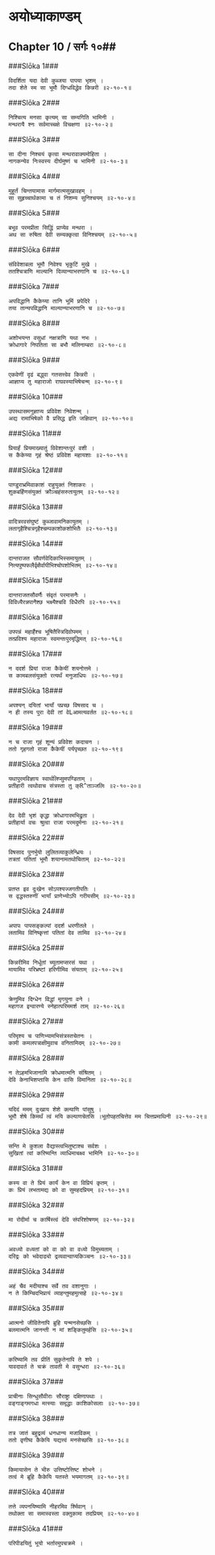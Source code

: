 अयोध्याकाण्डम्
===============================


## Chapter 10  / सर्गः १०##


###Slōka 1###


    विदर्शिता यदा देवी कुब्जया पापया भृशम् ।
    तदा शेते स्म सा भूमौ दिग्धविद्धेव किन्नरी ॥२-१०-१॥


###Slōka 2###


    निश्चित्य मनसा कृत्यम् सा सम्यगिति भामिनी ।
    मन्थरायै श्नः सर्वमाच्चक्षे विचक्षणा ॥२-१०-२॥


###Slōka 3###


    सा दीना निश्चयं कृत्वा मन्थरावाक्यमोहिता ।
    नागकन्येव निःस्वस्य दीर्घमुष्णं च भामिनी ॥२-१०-३॥


###Slōka 4###


    मुहूर्तं चिन्तयामास मार्गमात्मसुखावहम् ।
    सा सुहृच्चार्थकामा च तं निशम्य सुनिश्चयम् ॥२-१०-४॥


###Slōka 5###


    बभूव परमप्रीता सिद्धिं प्राप्येव मन्थरा ।
    अथ सा रुषिता देवी सम्यक्कृत्वा विनिश्चयम् ॥२-१०-५॥


###Slōka 6###


    संविवेशाबला भूमौ निवेश्य भृकुटिं मुखे ।
    ततश्चित्राणि माल्यानि दिव्यान्याभरणानि च ॥२-१०-६॥


###Slōka 7###


    अपविद्धानि कैकेय्या तानि भूमिं प्रपेदिरे ।
    तया तान्यपविद्धानि माल्यान्याभरणानि च ॥२-१०-७॥


###Slōka 8###


    अशोभयन्त वसुधां नक्षत्राणि यथा नभः ।
    क्रोधागारे निपतिता सा बभौ मलिनाम्बरा ॥२-१०-८॥


###Slōka 9###


    एकवेणीं दृढं बद्ध्वा गतसत्त्वेव किन्नरी ।
    आज्ञाप्य तु महाराजो राघवस्याभिषेचन्म् ॥२-१०-९॥


###Slōka 10###


    उपस्थासमनुज्ञाप्य प्रविवेश निवेशन्म् ।
    अद्य रामाभिषेको वै प्रसिद्ध इति जज्ञिवान् ॥२-१०-१०॥


###Slōka 11###


    प्रियार्हं प्रियमाख्यातुं विवेशान्तःपुरं वशी ।
    स कैकेय्या गृहं श्रेष्ठं प्रविवेश महायशाः ॥२-१०-११॥


###Slōka 12###


    पाण्डुराभ्रमिवाकाशं राहुयुक्तं निशाकरः ।
    शुकबर्हिणसंयुक्तं क्रौञ्चहंसरुतायुतम् ॥२-१०-१२॥


###Slōka 13###


    वादित्ररवसंघुष्टं कुब्जावामनिकायुतम् ।
    लतागृहैश्चित्रगृहैश्चम्पकाशोकशोभितैः ॥२-१०-१३॥


###Slōka 14###


    दान्तराजत सौवर्णवेदिकाभिस्समायुतम् ।
    नित्यपुष्पफलैर्वृक्षैर्वापीभिश्चोपशोभितम् ॥२-१०-१४॥


###Slōka 15###


    दान्तराजतसौवर्णैः संवृतं परमासनैः ।
    विविध्यैरन्नपानैश्छ भक्ष्यैश्चवि विधैरपि ॥२-१०-१५॥


###Slōka 16###


    उपपन्नं महार्हैश्च भूषितैस्त्रिदिवोपमम् ।
    तत्प्रविश्य महाराजः स्वमन्तःपुरमृद्धिमत् ॥२-१०-१६॥


###Slōka 17###


    न ददर्श प्रियां राजा कैकेयीं शयनोत्तमे ।
    स कामबलसंयुक्तो रत्यर्थं मनुजाधिपः ॥२-१०-१७॥


###Slōka 18###


    अपश्यन् दयितां भार्यां पप्रच्छ विषसाद च ।
    न ही तस्य पुरा देवी तां वेLआमत्यवर्तत ॥२-१०-१८॥


###Slōka 19###


    न च राजा गृहं शून्यं प्रविवेश कदाचन ।
    ततो गृहगतो राजा कैकेयीं पर्यपृच्छत ॥२-१०-१९॥


###Slōka 20###


    यथापुरमविज्ञाय स्वार्थलिप्सुमपण्डिताम् ।
    प्रतीहारी त्वथोवाच संत्रस्ता तु क्R^ताञ्जलिः ॥२-१०-२०॥


###Slōka 21###


    देव देवी भृशं कृद्धा क्रोधागारमभिद्रुता ।
    प्रतीहार्या वचः श्रुत्वा राजा परमदुर्मनाः ॥२-१०-२१॥


###Slōka 22###


    विषसाद पुनर्भुयो लुलितव्याकुलेन्ध्रियः ।
    तत्रतां पतितां भूमौ शयानामतथोचिताम् ॥२-१०-२२॥


###Slōka 23###


    प्रतप्त इव दुःखेन सोऽपश्यज्जगतीपतिः ।
    स वृद्धस्तरुणीं भार्यां प्राणेभ्योऽपि गरीयसीम् ॥२-१०-२३॥


###Slōka 24###


    अपापः पापसङ्कल्पां ददर्श धरणीतले ।
    लतामिव विनिष्कृत्तां पतितां देव तामिव ॥२-१०-२४॥


###Slōka 25###


    किन्नरीमिव निर्धूतां च्युतामप्सरसं यथा ।
    मायामिव परिभ्रष्टां हरिणीमिव संयताम् ॥२-१०-२५॥


###Slōka 26###


    क्रेणुमिव दिग्धेन विद्धां मृगयुना वने ।
    महागज इन्वारण्ये स्नेहात्परिममर्श ताम् ॥२-१०-२६॥


###Slōka 27###


    परिमृश्य च पाणिभ्यामभिसंत्रस्तचेतनः ।
    कामी कमलपत्राक्षीमुवाच वनितामिदम् ॥२-१०-२७॥


###Slōka 28###


    न तेऽहमभिजानामि क्रोधमात्मनि संश्रितम् ।
    देवि केनाभिशप्तासि केन वासि विमानिता ॥२-१०-२८॥


###Slōka 29###


    यदिदं ममम् दुःखाय शेशे क्ल्याणि पांसुषु ।
    भूमौ शेषे किमर्थं त्वं मयि कल्याणचेतसि ।भूतोपहतचित्तेव मम चित्तप्रमाथिनी ॥२-१०-२९॥


###Slōka 30###


    सन्ति मे कुशला वैद्यास्त्वभितुष्टाश्च सर्वशः ।
    सुखितां त्वां करिष्यन्ति व्याधिमाचक्ष्व भामिनि ॥२-१०-३०॥


###Slōka 31###


    कस्य वा ते प्रियं कार्यं केन वा विप्रियं कृतम् ।
    कः प्रियं लभतामद्य को वा सुमहदप्रियम् ॥२-१०-३१॥


###Slōka 32###


    मा रोदीर्मा च कार्षिस्त्वं देवि संपरिशोषणम् ॥२-१०-३२॥


###Slōka 33###


    अवध्यो वध्यतां को वा को वा वध्यो विमुच्यताम् ।
    दरिद्रः को भवेदाढ्यो द्रव्यवान्वाप्यकिञ्चनः ॥२-१०-३३॥


###Slōka 34###


    अहं चैव मदीयाश्च सर्वे तव वशानुगाः ।
    न ते किम्चिदभिप्रायं व्याहन्तुमहमुत्सहे ॥२-१०-३४॥


###Slōka 35###


    आत्मनो जीवितेनापि ब्रुहि यन्मनसेच्छसि ।
    बलमात्मनि जानन्ती न मां शङ्कितुमर्हसि ॥२-१०-३५॥


###Slōka 36###


    करिष्यामि तव प्रीतिं सुकृतेनापि ते शपे ।
    यावदावर्त ते चक्रं तावती मे वसुन्धरा ॥२-१०-३६॥


###Slōka 37###


    प्राचीनाः सिन्धुसौवीराः सौराष्ट्रा दक्षिणापथाः ।
    वङ्गाङ्गमगधा मत्स्याः समृद्धाः काशिकोसलाः ॥२-१०-३७॥


###Slōka 38###


    तत्र जातं बहुद्रव्यं धनधान्य मजाविकम् ।
    ततो वृणीष्व कैकेयि यद्यत्त्वं मनसेच्छसि ॥२-१०-३८॥


###Slōka 39###


    किमायासेन ते भीरु उत्तिष्टोत्तिष्ट शोभने ।
    तत्वं मे ब्रूहि कैकेयि यतस्ते भयमागतम् ॥२-१०-३९॥


###Slōka 40###


    तत्ते व्यपनयिष्यामि नीहरमिव र्श्मिवान् ।
    तथोक्ता सा समास्वस्ता वक्तुकामा तदप्रियम् ॥२-१०-४०॥


###Slōka 41###


    परिपीडयितुं भूयो भर्तारमुपचक्रमे ।
    


